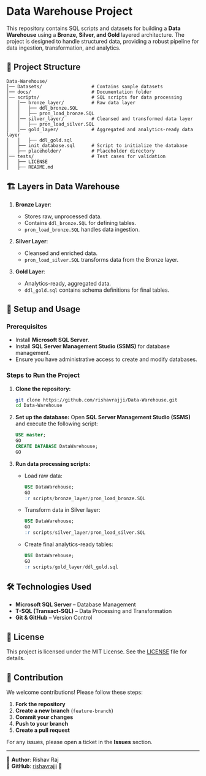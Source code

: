 # Data Warehouse Project

This repository contains SQL scripts and datasets for building a **Data Warehouse** using a **Bronze, Silver, and Gold** layered architecture. The project is designed to handle structured data, providing a robust pipeline for data ingestion, transformation, and analytics.

## 📂 Project Structure

```
Data-Warehouse/
│── Datasets/                  # Contains sample datasets
│── docs/                      # Documentation folder
│── scripts/                   # SQL scripts for data processing
│   │── bronze_layer/          # Raw data layer
│   │   ├── ddl_bronze.SQL
│   │   ├── pron_load_bronze.SQL
│   │── silver_layer/          # Cleansed and transformed data layer
│   │   ├── pron_load_silver.SQL
│   │── gold_layer/            # Aggregated and analytics-ready data layer
│   │   ├── ddl_gold.sql
│   ├── init_database.sql      # Script to initialize the database
│   ├── placeholder/           # Placeholder directory
│── tests/                     # Test cases for validation
│   ├── LICENSE
│   ├── README.md
```

## 🏗 Layers in Data Warehouse

1. **Bronze Layer**:
   - Stores raw, unprocessed data.
   - Contains `ddl_bronze.SQL` for defining tables.
   - `pron_load_bronze.SQL` handles data ingestion.

2. **Silver Layer**:
   - Cleansed and enriched data.
   - `pron_load_silver.SQL` transforms data from the Bronze layer.

3. **Gold Layer**:
   - Analytics-ready, aggregated data.
   - `ddl_gold.sql` contains schema definitions for final tables.

## 🔧 Setup and Usage

### Prerequisites
- Install **Microsoft SQL Server**.
- Install **SQL Server Management Studio (SSMS)** for database management.
- Ensure you have administrative access to create and modify databases.

### Steps to Run the Project

1. **Clone the repository:**
   ```sh
   git clone https://github.com/rishavrajji/Data-Warehouse.git
   cd Data-Warehouse
   ```

2. **Set up the database:**
   Open **SQL Server Management Studio (SSMS)** and execute the following script:
   ```sql
   USE master;
   GO
   CREATE DATABASE DataWarehouse;
   GO
   ```

3. **Run data processing scripts:**
   - Load raw data:  
     ```sql
     USE DataWarehouse;
     GO
     :r scripts/bronze_layer/pron_load_bronze.SQL
     ```
   - Transform data in Silver layer:
     ```sql
     USE DataWarehouse;
     GO
     :r scripts/silver_layer/pron_load_silver.SQL
     ```
   - Create final analytics-ready tables:
     ```sql
     USE DataWarehouse;
     GO
     :r scripts/gold_layer/ddl_gold.sql
     ```

## 🛠 Technologies Used
- **Microsoft SQL Server** – Database Management
- **T-SQL (Transact-SQL)** – Data Processing and Transformation
- **Git & GitHub** – Version Control

## 📜 License

This project is licensed under the MIT License. See the [LICENSE](LICENSE) file for details.

## 🤝 Contribution

We welcome contributions! Please follow these steps:
1. **Fork the repository**
2. **Create a new branch** (`feature-branch`)
3. **Commit your changes**
4. **Push to your branch**
5. **Create a pull request**

For any issues, please open a ticket in the **Issues** section.

---

📌 **Author**: Rishav Raj  
📌 **GitHub**: [rishavrajji](https://github.com/rishavrajji) 🚀
